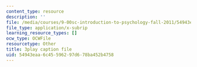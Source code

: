 ```yaml
---
content_type: resource
description: ''
file: /media/courses/9-00sc-introduction-to-psychology-fall-2011/54943eaa6c45596297d678ba452b4758_Qw4SkvZ03cc.vtt
file_type: application/x-subrip
learning_resource_types: []
ocw_type: OCWFile
resourcetype: Other
title: 3play caption file
uid: 54943eaa-6c45-5962-97d6-78ba452b4758
---
```


